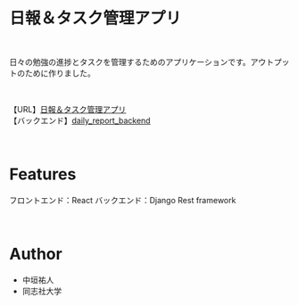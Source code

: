 
# 日報＆タスク管理アプリ

<br>

日々の勉強の進捗とタスクを管理するためのアプリケーションです。アウトプットのために作りました。

<br>

【URL】[日報＆タスク管理アプリ](https://nakagaki-yuto.github.io/daily_report_frontend/)<br>
【バックエンド】[daily_report_backend](https://github.com/Nakagaki-Yuto/daily_report_backend.git)<br>

<br>
 
# Features

フロントエンド：React
バックエンド：Django Rest framework

<br>
 
# Author
 
* 中垣祐人
* 同志社大学
